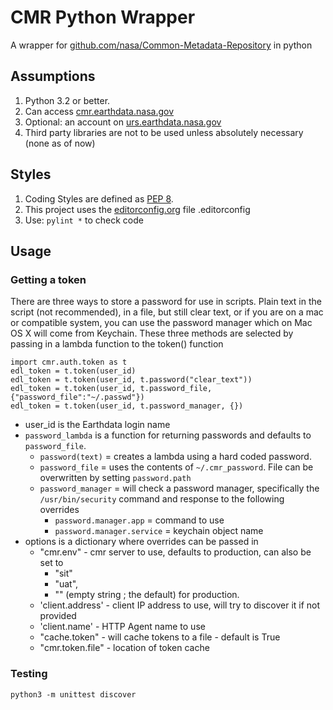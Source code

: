 # CMR Python Wrapper

A wrapper for [github.com/nasa/Common-Metadata-Repository][git_cmr] in python

## Assumptions

1. Python 3.2 or better.
2. Can access [cmr.earthdata.nasa.gov][cmr]
3. Optional: an account on [urs.earthdata.nasa.gov][edl]
4. Third party libraries are not to be used unless absolutely necessary (none as of now)

## Styles

1. Coding Styles are defined as [PEP 8][pep8].
2. This project uses the [editorconfig.org][econfig] file .editorconfig 
3. Use: `pylint *` to check code

## Usage

### Getting a token

There are three ways to store a password for use in scripts. Plain text in the script (not recommended), in a file, but still clear text, or if you are on a mac or compatible system, you can use the password manager which on Mac OS X will come from Keychain. These three methods are selected by passing in a lambda function to the token() function

    import cmr.auth.token as t
    edl_token = t.token(user_id)
    edl_token = t.token(user_id, t.password("clear_text"))
    edl_token = t.token(user_id, t.password_file, {"password_file":"~/.passwd"})
    edl_token = t.token(user_id, t.password_manager, {})

* user_id is the Earthdata login name
* `password_lambda` is a function for returning passwords and defaults to `password_file`.
    * `password(text)` = creates a lambda using a hard coded password.
    * `password_file` = uses the contents of `~/.cmr_password`. File can be overwritten by setting `password.path`
    * `password_manager` = will check a password manager, specifically the `/usr/bin/security` command and response to the following overrides
        * `password.manager.app` = command to use
        * `password.manager.service` = keychain object name
* options is a dictionary where overrides can be passed in
    * "cmr.env" - cmr server to use, defaults to production, can also be set to    
        * "sit"
        * "uat",
        * "" (empty string ; the default) for production.
    * 'client.address' - client IP address to use, will try to discover it if not provided
    * 'client.name' - HTTP Agent name to use
    * "cache.token" - will cache tokens to a file - default is True
    * "cmr.token.file" - location of token cache

### Testing
`python3 -m unittest discover`

[pep8]: https://www.python.org/dev/peps/pep-0008/ "Python coding standard"
[cmr]: https://cmr.earthdata.nasa.gov/ "CMR API"
[git_cmr]: https://github.com/nasa/Common-Metadata-Repository/ "CMR GitHub Repository"
[edl]: https://urs.earthdata.nasa.gov/ "Earth Data Login"
[econfig]: https://editorconfig.org/ "Editor Config Definition"
